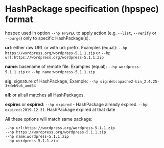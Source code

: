 # HashPackage specification (hpspec) format
hpspec used in option `--hp HPSPEC` to apply action (e.g. `--list`, `--verify` or `--purge`) only to specific HashPackage(s).

**url**: either raw URL or with url: prefix. Examples (equal): 
`--hp https://wordpress.org/wordpress-5.1.1.zip` or 
`--hp url:https://wordpress.org/wordpress-5.1.1.zip`

**name**: basename of remote file. Examples (equal): 
`--hp wordpress-5.1.1.zip` or 
`--hp name:wordpress-5.1.1.zip`

**sig**: signature of HashPackage, Example: `--hp sig:deb:apache2-bin_2.4.25-3+deb9u6_amd64`

**all**: or all:all matches all HashPackages. 

**expires** or **expired**: 
`--hp expired` - HashPackage already expired.
`--hp expired:2019-12-31`. HashPackage expired at that date

All these options will match same package:
```shell
--hp url:https://wordpress.org/wordpress-5.1.1.zip
--hp https://wordpress.org/wordpress-5.1.1.zip
--hp name:wordpress-5.1.1.zip
--hp wordpress-5.1.1.zip
```